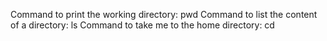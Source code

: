 Command to print the working directory: pwd
Command to list the content of a directory: ls
Command to take me to the home directory: cd
